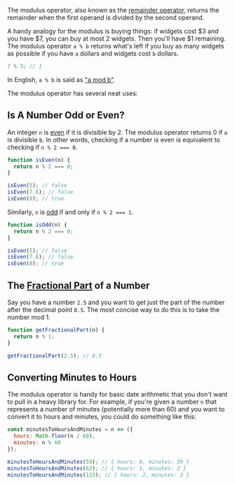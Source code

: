 The modulus operator, also known as the [remainder operator](https://developer.mozilla.org/en-US/docs/Web/JavaScript/Reference/Operators/Arithmetic_Operators#Remainder), returns the remainder when the first
operand is divided by the second operand.

A handy analogy for the modulus is buying things: if widgets cost $3 and you have $7, 
you can buy at most 2 widgets. Then you'll have $1 remaining. The modulus operator
`a % b` returns what's left if you buy as many widgets as possible if you have `a` 
dollars and widgets cost `b` dollars.

```javascript
7 % 3; // 1
```

In English, `a % b` is said as ["a mod b"](https://www.quora.com/What-does-a-mod-b-mean).

The modulus operator has several neat uses:

Is A Number Odd or Even?
------------------------

An integer `n` is [even](http://mathworld.wolfram.com/EvenNumber.html) if it is
divisible by 2. The modulus operator returns 0 if `a` is divisible `b`.
In other words, checking if a number is even is equivalent to checking if `n % 2 === 0`.

```javascript
function isEven(n) {
  return n % 2 === 0;
}

isEven(5); // false
isEven(7.6); // false
isEven(8); // true
```

Similarly, `n` is [odd](http://mathworld.wolfram.com/OddNumber.html) if and only if `n % 2 === 1`.

```javascript
function isOdd(n) {
  return n % 2 === 0;
}

isEven(5); // false
isEven(7.6); // false
isEven(8); // true
```

The [Fractional Part](https://en.wikipedia.org/wiki/Fractional_part) of a Number
----------------------------

Say you have a number `2.5` and you want to get just the part of the number
after the decimal point `0.5`. The most concise way to do this is to take
the number mod 1.

```javascript
function getFractionalPart(n) {
  return n % 1;
}

getFractionalPart(2.5); // 0.5
```

Converting Minutes to Hours
---------------------------

The modulus operator is handy for basic date arithmetic that you don't want to
pull in a heavy library for. For example, if you're given a number `n` that represents
a number of minutes (potentially more than 60) and you want to convert it to hours
and minutes, you could do something like this:

```javascript
const minutesToHoursAndMinutes = n => ({
  hours: Math.floor(n / 60),
  minutes: n % 60
});

minutesToHoursAndMinutes(59); // { hours: 0, minutes: 59 }
minutesToHoursAndMinutes(62); // { hours: 1, minutes: 2 }
minutesToHoursAndMinutes(123); // { hours: 2, minutes: 3 }
```